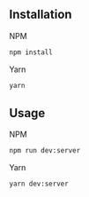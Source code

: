 ## Installation
NPM

```bash
npm install

```
Yarn
```bash
yarn
```

## Usage
NPM

```bash
npm run dev:server
```
Yarn
```bash
yarn dev:server
```
